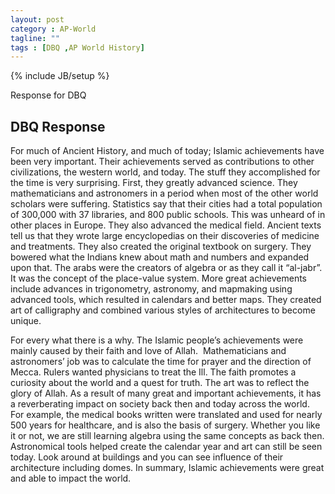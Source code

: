```yaml
---
layout: post
category : AP-World
tagline: ""
tags : [DBQ ,AP World History]
---
```

{% include JB/setup %}

Response for DBQ

<!--more-->
## DBQ Response

For much of Ancient History, and much of today; Islamic achievements have been very important. Their achievements served as contributions to other civilizations, the western world, and today. The stuff they accomplished for the time is very surprising. First, they greatly advanced science. They mathematicians and astronomers in a period when most of the other world scholars were suffering. Statistics say that their cities had a total population of 300,000 with 37 libraries, and 800 public schools. This was unheard of in other places in Europe. They also advanced the medical field. Ancient texts tell us that they wrote large encyclopedias on their discoveries of medicine and treatments. They also created the original textbook on surgery. They bowered what the Indians knew about math and numbers and expanded upon that. The arabs were the creators of algebra or as they call it “al-jabr”. It was the concept of the place-value system. More great achievements include advances in trigonometry, astronomy, and mapmaking using advanced tools, which resulted in calendars and better maps. They created art of calligraphy and combined various styles of architectures to become unique.



For every what there is a why. The Islamic people’s achievements were mainly caused by their faith and love of Allah.  Mathematicians and astronomers’ job was to calculate the time for prayer and the direction of Mecca. Rulers wanted physicians to treat the Ill. The faith promotes a curiosity about the world and a quest for truth. The art was to reflect the glory of Allah. As a result of many great and important achievements, it has a reverberating impact on society back then and today across the world. For example, the medical books written were translated and used for nearly 500 years for healthcare, and is also the basis of surgery. Whether you like it or not, we are still learning algebra using the same concepts as back then. Astronomical tools helped create the calendar year and art can still be seen today. Look around at buildings and you can see influence of their architecture including domes. In summary, Islamic achievements were great and able to impact the world.
